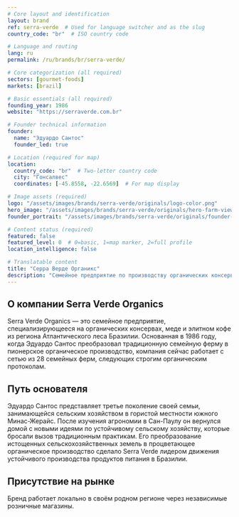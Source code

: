 ```yaml
---
# Core layout and identification
layout: brand
ref: serra-verde  # Used for language switcher and as the slug
country_code: "br"  # ISO country code

# Language and routing
lang: ru
permalink: /ru/brands/br/serra-verde/

# Core categorization (all required)
sectors: [gourmet-foods]
markets: [brazil]

# Basic essentials (all required)
founding_year: 1986
website: "https://serraverde.com.br"

# Founder technical information
founder:
  name: "Эдуардо Сантос"
  founder_led: true

# Location (required for map)
location:
  country_code: "br"  # Two-letter country code
  city: "Гонсалвес"
  coordinates: [-45.8558, -22.6569]  # For map display

# Image assets (required)
logo: "/assets/images/brands/serra-verde/originals/logo-color.png"
hero_image: "/assets/images/brands/serra-verde/originals/hero-farm-view.jpg"
founder_portrait: "/assets/images/brands/serra-verde/originals/founder-portrait.jpg"

# Content status (required)
featured: false
featured_level: 0  # 0=basic, 1=map marker, 2=full profile
location_intelligence: false

# Translatable content
title: "Серра Верде Органикс"
description: "Семейное предприятие по производству органических консервов, меда и элитного кофе из региона Атлантического леса Бразилии."
---
```


## О компании Serra Verde Organics

Serra Verde Organics — это семейное предприятие, специализирующееся на органических консервах, меде и элитном кофе из региона Атлантического леса Бразилии. Основанная в 1986 году, когда Эдуардо Сантос преобразовал традиционную семейную ферму в пионерское органическое производство, компания сейчас работает с сетью из 28 семейных ферм, следующих строгим органическим протоколам.

## Путь основателя

Эдуардо Сантос представляет третье поколение своей семьи, занимающейся сельским хозяйством в гористой местности южного Минас-Жерайс. После изучения агрономии в Сан-Паулу он вернулся домой с новыми идеями по устойчивому сельскому хозяйству, которые бросали вызов традиционным практикам. Его преобразование истощенных сельскохозяйственных земель в процветающее органическое производство сделало Serra Verde лидером движения устойчивого производства продуктов питания в Бразилии.

## Присутствие на рынке

Бренд работает локально в своём родном регионе через независимые розничные магазины.